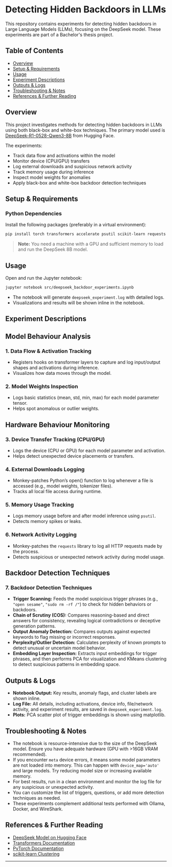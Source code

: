 # Detecting Hidden Backdoors in LLMs

This repository contains experiments for detecting hidden backdoors in Large Language Models (LLMs), focusing on the DeepSeek model. These experiments are part of a Bachelor's thesis project.

## Table of Contents
- [Overview](#overview)
- [Setup & Requirements](#setup--requirements)
- [Usage](#usage)
- [Experiment Descriptions](#experiment-descriptions)
- [Outputs & Logs](#outputs--logs)
- [Troubleshooting & Notes](#troubleshooting--notes)
- [References & Further Reading](#references--further-reading)

## Overview
This project investigates methods for detecting hidden backdoors in LLMs using both black-box and white-box techniques. The primary model used is [DeepSeek-R1-0528-Qwen3-8B](https://huggingface.co/deepseek-ai/DeepSeek-R1-0528-Qwen3-8B) from Hugging Face.

The experiments:
- Track data flow and activations within the model
- Monitor device (CPU/GPU) transfers
- Log external downloads and suspicious network activity
- Track memory usage during inference
- Inspect model weights for anomalies
- Apply black-box and white-box backdoor detection techniques

## Setup & Requirements

### Python Dependencies
Install the following packages (preferably in a virtual environment):

```bash
pip install torch transformers accelerate psutil scikit-learn requests matplotlib
```

> **Note:** You need a machine with a GPU and sufficient memory to load and run the DeepSeek 8B model.

## Usage

Open and run the Jupyter notebook:

```bash
jupyter notebook src/deepseek_backdoor_experiments.ipynb
```

- The notebook will generate `deepseek_experiment.log` with detailed logs.
- Visualizations and results will be shown inline in the notebook.

## Experiment Descriptions

## Model Behaviour Analysis
### 1. Data Flow & Activation Tracking
- Registers hooks on transformer layers to capture and log input/output shapes and activations during inference.
- Visualizes how data moves through the model.

### 2. Model Weights Inspection
- Logs basic statistics (mean, std, min, max) for each model parameter tensor.
- Helps spot anomalous or outlier weights.

## Hardware Behaviour Monitoring
### 3. Device Transfer Tracking (CPU/GPU)
- Logs the device (CPU or GPU) for each model parameter and activation.
- Helps detect unexpected device placements or transfers.

### 4. External Downloads Logging
- Monkey-patches Python’s open() function to log whenever a file is accessed (e.g., model weights, tokenizer files).
- Tracks all local file access during runtime.

### 5. Memory Usage Tracking
- Logs memory usage before and after model inference using `psutil`.
- Detects memory spikes or leaks.

### 6. Network Activity Logging
- Monkey-patches the `requests` library to log all HTTP requests made by the process.
- Detects suspicious or unexpected network activity during model usage.

## Backdoor Detection Techniques
### 7. Backdoor Detection Techniques
- **Trigger Scanning:** Feeds the model suspicious trigger phrases (e.g., `"open sesame"`, `"sudo rm -rf /"`) to check for hidden behaviors or backdoors.
- **Chain of Scrutiny (COS):** Compares reasoning-based and direct answers for consistency, revealing logical contradictions or deceptive generation patterns.
- **Output Anomaly Detection:** Compares outputs against expected keywords to flag missing or incorrect responses.
- **Perplexity/Outlier Detection:** Calculates perplexity of known prompts to detect unusual or uncertain model behavior.
- **Embedding Layer Inspection:** Extracts input embeddings for trigger phrases, and then performs PCA for visualization and KMeans clustering to detect suspicious patterns in embedding space.

## Outputs & Logs
- **Notebook Output:** Key results, anomaly flags, and cluster labels are shown inline.
- **Log File:** All details, including activations, device info, file/network activity, and experiment results, are saved in `deepseek_experiment.log`.
- **Plots:** PCA scatter plot of trigger embeddings is shown using matplotlib.

## Troubleshooting & Notes
- The notebook is resource-intensive due to the size of the DeepSeek model. Ensure you have adequate hardware (GPU with >16GB VRAM recommended).
- If you encounter `meta` device errors, it means some model parameters are not loaded into memory. This can happen with `device_map='auto'` and large models. Try reducing model size or increasing available memory.
- For best results, run in a clean environment and monitor the log file for any suspicious or unexpected activity.
- You can customize the list of triggers, questions, or add more detection techniques as needed.
- These experiments complement additional tests performed with Ollama, Docker, and WireShark.

## References & Further Reading
- [DeepSeek Model on Hugging Face](https://huggingface.co/deepseek-ai/DeepSeek-R1-0528-Qwen3-8B)
- [Transformers Documentation](https://huggingface.co/docs/transformers/index)
- [PyTorch Documentation](https://pytorch.org/docs/stable/index.html)
- [scikit-learn Clustering](https://scikit-learn.org/stable/modules/clustering.html)

---
